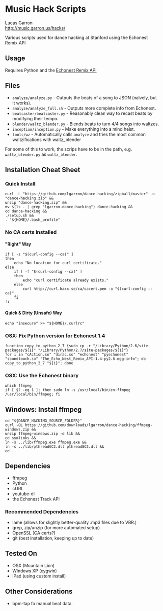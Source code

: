 # Music Hack Scripts
Lucas Garron  
<http://music.garron.us/hacks/>

Various scripts used for dance hacking at Stanford using the Echonest Remix API

## Usage
Requires Python and the [Echonest Remix API](https://code.google.com/p/echo-nest-remix/)

## Files

- `analyze/analyze.py` - Outputs the beats of a song to JSON (naïvely, but it works).
- `analyze/analyze_full.sh` - Outputs more complete info from Echonest.
- `beatcaster/beatcaster.py` - Reasonably clean way to recast beats by modifying their tempo.
- `blender/waltz_blender.py` - Blends beats to turn 4/4 songs into waltzes.
- `inception/inception.py` - Make everything into a mind heist.
- `tools/wz` - Automatically calls `analyze` and tries the most common waltzifications with waltz_blender

For some of this to work, the scrips have to be in the path, e.g. `waltz_blender.py` as `waltz_blender`.

## Installation Cheat Sheet

### Quick Install

    curl -L "https://github.com/lgarron/dance-hacking/zipball/master" -o "dance-hacking.zip" &&
    unzip "dance-hacking.zip" &&
    mv $(ls . | grep "lgarron-dance-hacking") dance-hacking &&
    cd dance-hacking &&
    ./setup.sh &&
    . "${HOME}/.bash_profile"

###  No CA certs Installed

#### "Right" Way

    if [ -z "$(curl-config --ca)" ] 
    then
        echo "No location for curl certificate."
    else
        if [ -f "$(curl-config --ca)" ]
        then
            echo "curl certificate already exists."
        else
            curl http://curl.haxx.se/ca/cacert.pem -o "$(curl-config --ca)"
        fi
    fi

#### Quick & Dirty (Unsafe) Way

    echo "insecure" >> "${HOME}/.curlrc"

### OSX: Fix Python version for Echonest 1.4

    function copy_to_python_2_7 {sudo cp -r "/Library/Python/2.6/site-packages/${1}" "/Library/Python/2.7/site-packages/${1}"}
    for i in "cAction.so" "dirac.so" "echonest" "pyechonest" "soundtouch.so" "The_Echo_Nest_Remix_API-1.4-py2.6.egg-info"; do copy_to_python_2_7 "${i}"; done

### OSX: Use the Echonest binary

    which ffmpeg
    if [ $? -eq 1 ]; then sudo ln -s /usr/local/bin/en-ffmpeg /usr/local/bin/ffmpeg; fi

## Windows: Install ffmpeg

    cd "${DANCE_HACKING_SOURCE_FOLDER}"
    curl -OL https://github.com/downloads/lgarron/dance-hacking/ffmpeg-windows.zip &&
    unzip ffmpeg-windows.zip -d lib &&
    cd symlinks &&
    ln -s ../lib/ffmpeg.exe ffmpeg.exe &&
    ln -s ../lib/pthreadGC2.dll pthreadGC2.dll &&
    cd ..

## Dependencies

- ffmpeg
- Python
- cURL
- youtube-dl
- the Echonest Track API

### Recommended Dependencies

- lame (allows for slightly better-quality .mp3 files due to VBR.)
- grep, zip/unzip (for more automated setup)
- OpenSSL (CA certs?)
- git (best installation, keeping up to date)

## Tested On

- OSX (Mountain Lion)
- Windows XP (cygwin)
- iPad (using custom install)

## Other Considerations

- bpm-tap fo manual beat data.
